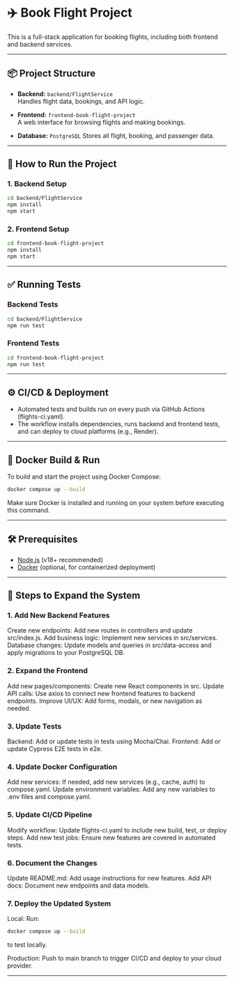 # ✈️ Book Flight Project

This is a full-stack application for booking flights, including both frontend and backend services.

---

## 📦 Project Structure

- **Backend:** `backend/FlightService`  
  Handles flight data, bookings, and API logic.

- **Frontend:** `frontend-book-flight-project`  
  A web interface for browsing flights and making bookings.

- **Database:** `PostgreSQL`
  Stores all flight, booking, and passenger data.

---

## 🚀 How to Run the Project

### 1. Backend Setup

```bash
cd backend/FlightService
npm install
npm start
```

### 2. Frontend Setup

```bash
cd frontend-book-flight-project
npm install
npm start
```

---

## ✅ Running Tests

### Backend Tests

```bash
cd backend/FlightService
npm run test
```

### Frontend Tests

```bash
cd frontend-book-flight-project
npm run test
```

---

## ⚙️ CI/CD & Deployment
- Automated tests and builds run on every push via GitHub Actions (flights-ci.yaml).
- The workflow installs dependencies, runs backend and frontend tests, and can deploy to cloud platforms (e.g., Render).

---

## 🐳 Docker Build & Run

To build and start the project using Docker Compose:

```bash
docker compose up --build
```

Make sure Docker is installed and running on your system before executing this command.

---

## 🛠️ Prerequisites

- [Node.js](https://nodejs.org/) (v18+ recommended)
- [Docker](https://www.docker.com/) (optional, for containerized deployment)

---

## 🧩 Steps to Expand the System
### 1. Add New Backend Features
Create new endpoints:
Add new routes in controllers and update src/index.js.
Add business logic:
Implement new services in src/services.
Database changes:
Update models and queries in src/data-access and apply migrations to your PostgreSQL DB.
### 2. Expand the Frontend
Add new pages/components:
Create new React components in src.
Update API calls:
Use axios to connect new frontend features to backend endpoints.
Improve UI/UX:
Add forms, modals, or new navigation as needed.
### 3. Update Tests
Backend:
Add or update tests in tests using Mocha/Chai.
Frontend:
Add or update Cypress E2E tests in e2e.
### 4. Update Docker Configuration
Add new services:
If needed, add new services (e.g., cache, auth) to compose.yaml.
Update environment variables:
Add any new variables to .env files and compose.yaml.
### 5. Update CI/CD Pipeline
Modify workflow:
Update flights-ci.yaml to include new build, test, or deploy steps.
Add new test jobs:
Ensure new features are covered in automated tests.
### 6. Document the Changes
Update README.md:
Add usage instructions for new features.
Add API docs:
Document new endpoints and data models.
### 7. Deploy the Updated System
Local:
Run: 
```bash
docker compose up --build
```
to test locally.

Production:
Push to main branch to trigger CI/CD and deploy to your cloud provider. 

---
